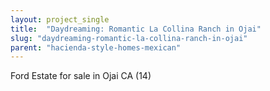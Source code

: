 ```yaml
---
layout: project_single
title:  "Daydreaming: Romantic La Collina Ranch in Ojai"
slug: "daydreaming-romantic-la-collina-ranch-in-ojai"
parent: "hacienda-style-homes-mexican"
---
```

Ford Estate for sale in Ojai CA (14)